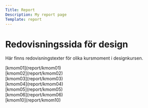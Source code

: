 ```yaml
---
Title: Report
Description: My report page
Template: report
---
```


Redovisningssida för design
==================
Här finns redovisningstexter för olika kursmoment i designkursen.

<div class="kmom-box">
[kmom01](report/kmom01)
</div>

<div class="kmom-box">
[kmom02](report/kmom02)
</div>

<div class="kmom-box">
[kmom03](report/kmom03)
</div>

<div class="kmom-box">
[kmom04](report/kmom04)
</div>

<div class="kmom-box">
[kmom05](report/kmom05)
</div>

<div class="kmom-box">
[kmom06](report/kmom06)
</div>

<div class="kmom-box project">
[kmom10](report/kmom10)
</div>

